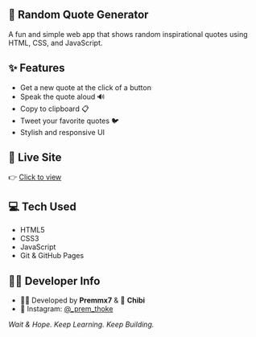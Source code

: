 ## 🌟 Random Quote Generator
A fun and simple web app that shows random inspirational quotes using HTML, CSS, and JavaScript.

## ✨ Features
- Get a new quote at the click of a button
- Speak the quote aloud 🔊
- Copy to clipboard 📋
- Tweet your favorite quotes 🐦
- Stylish and responsive UI

## 🔗 Live Site
👉 [Click to view](https://premthoke.github.io/quote-generator/)

## 💻 Tech Used
- HTML5
- CSS3
- JavaScript
- Git & GitHub Pages

## 👨‍💻 Developer Info
- 🧑‍💻 Developed by **Premmx7** & 🧠 **Chibi**
- 📸 Instagram: [@_prem_thoke](https://instagram.com/_prem_thoke)


 *Wait & Hope. Keep Learning. Keep Building.*
